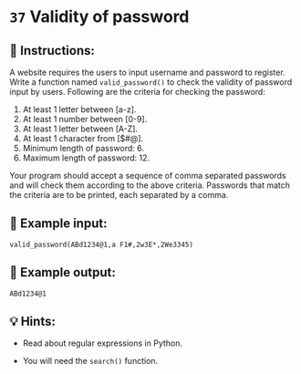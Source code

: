 # `37` Validity of password

## 📝 Instructions:

A website requires the users to input username and password to register. Write a function named `valid_password()` to check the validity of password input by users. Following are the criteria for checking the password:

1. At least 1 letter between [a-z]. 
2. At least 1 number between [0-9]. 
3. At least 1 letter between [A-Z]. 
4. At least 1 character from [$#@]. 
5. Minimum length of password: 6. 
6. Maximum length of password: 12. 

Your program should accept a sequence of comma separated passwords and will check them according to the above criteria. Passwords that match the criteria are to be printed, each separated by a comma.  

## 📎 Example input:

```text
valid_password(ABd1234@1,a F1#,2w3E*,2We3345)
```

## 📎 Example output:

```text
ABd1234@1
```

## 💡 Hints:

+ Read about regular expressions in Python.

+ You will need the `search()` function.
